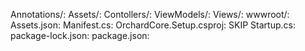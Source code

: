 Annotations/:
Assets/:
Contollers/:
ViewModels/:
Views/:
wwwroot/:
Assets.json:
Manifest.cs:
OrchardCore.Setup.csproj: SKIP
Startup.cs:
package-lock.json:
package.json:
